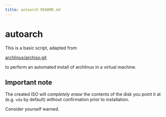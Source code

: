```yaml
---
title: autoarch README.md
---
```

# autoarch

This is a basic script, adapted from

[archlinux/archiso.git](https://git.archlinux.org/archiso.git)

to perform an automated install of archlinux in a virtual machine.

## Important note

The created ISO will _completely erase_ the contents of the disk you point it
at (e.g. `vda` by default) without confirmation prior to installation.

Consider yourself warned.
